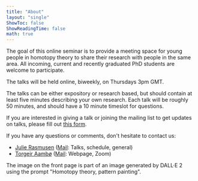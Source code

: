 ```yaml
---
title: "About"
layout: "single"
ShowToc: false
ShowReadingTime: false
math: true
---
```


The goal of this online seminar is to provide a meeting space for young people in homotopy theory to share their research with people in the same area. All incoming, current and recently graduated PhD students are welcome to participate. 

The talks will be held online, biweekly, on Thursdays 3pm GMT. 

The talks can be either expository or research based, but should contain at least five minutes describing your own research. Each talk will be roughly 50 minutes, and should have a 10 minute timeslot for questions. 

If you are interested in giving a talk or joining the mailing list to get updates on talks, please fill out [this form](https://docs.google.com/forms/d/e/1FAIpQLSfUHSWNDzNwApwbQTMPK8IoVcUKXucg5M792ivbCYiiEtmmpQ/viewform).

If you have any questions or comments, don't hesitate to contact us: 
 - [Julie Rasmusen](https://sites.google.com/view/julierasmusen) ([Mail](mailto:julie.rasmusen@warwick.ac.uk): Talks, schedule, general)
 - [Torgeir Aambø](https://folk.ntnu.no/torgeaam/) ([Mail](mailto:torgeir.aambo@ntnu.no): Webpage, Zoom)

The image on the front page is part of an image generated by DALL·E 2 using the prompt "Homotopy theory, pattern painting".